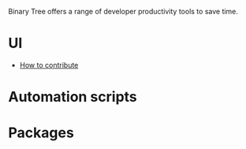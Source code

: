 Binary Tree offers a range of developer productivity tools to save time.

# UI

- [How to contribute](./ui/CONTRIBUTING.md)

# Automation scripts

# Packages
